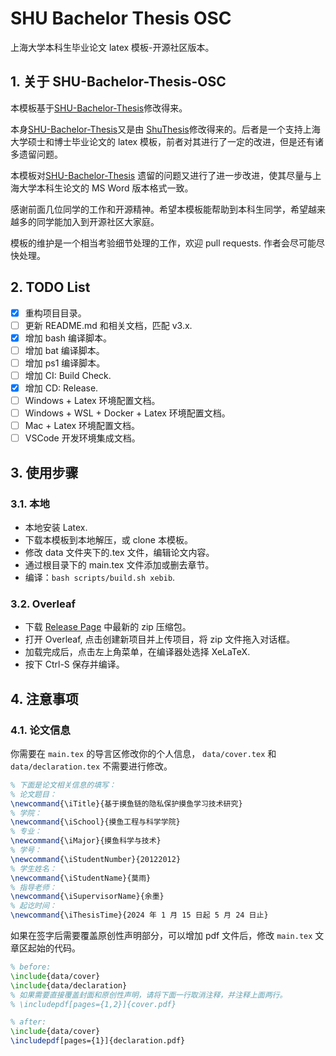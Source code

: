 # SHU Bachelor Thesis OSC

上海大学本科生毕业论文 latex 模板-开源社区版本。 

## 1. 关于 SHU-Bachelor-Thesis-OSC

本模板基于[SHU-Bachelor-Thesis](https://github.com/alfredbowenfeng/SHU-Bachelor-Thesis)修改得来。

本身[SHU-Bachelor-Thesis](https://github.com/alfredbowenfeng/SHU-Bachelor-Thesis)又是由 [ShuThesis](https://github.com/ahhylau/shuthesis)修改得来的。后者是一个支持上海大学硕士和博士毕业论文的 latex 模板，前者对其进行了一定的改进，但是还有诸多遗留问题。

本模板对[SHU-Bachelor-Thesis](https://github.com/alfredbowenfeng/SHU-Bachelor-Thesis) 遗留的问题又进行了进一步改进，使其尽量与上海大学本科生论文的 MS Word 版本格式一致。

感谢前面几位同学的工作和开源精神。希望本模板能帮助到本科生同学，希望越来越多的同学能加入到开源社区大家庭。

模板的维护是一个相当考验细节处理的工作，欢迎 pull requests. 作者会尽可能尽快处理。

## 2. TODO List

- [x] 重构项目目录。
- [ ] 更新 README.md 和相关文档，匹配 v3.x.
- [x] 增加 bash 编译脚本。
- [ ] 增加 bat 编译脚本。
- [ ] 增加 ps1 编译脚本。
- [ ] 增加 CI: Build Check.
- [x] 增加 CD: Release.
- [ ] Windows + Latex 环境配置文档。
- [ ] Windows + WSL + Docker + Latex 环境配置文档。
- [ ] Mac + Latex 环境配置文档。
- [ ] VSCode 开发环境集成文档。

## 3. 使用步骤

### 3.1. 本地

- 本地安装 Latex.
- 下载本模板到本地解压，或 clone 本模板。
- 修改 data 文件夹下的.tex 文件，编辑论文内容。
- 通过根目录下的 main.tex 文件添加或删去章节。
- 编译：`bash scripts/build.sh xebib`.

### 3.2. Overleaf

- 下载 [Release Page](https://github.com/shuosc/SHU-Bachelor-Thesis-OSC/releases) 中最新的 zip 压缩包。
- 打开 Overleaf, 点击创建新项目并上传项目，将 zip 文件拖入对话框。
- 加载完成后，点击左上角菜单，在编译器处选择 XeLaTeX.
- 按下 Ctrl-S 保存并编译。

## 4. 注意事项

### 4.1. 论文信息

你需要在 `main.tex` 的导言区修改你的个人信息， `data/cover.tex` 和 `data/declaration.tex` 不需要进行修改。

```tex
% 下面是论文相关信息的填写：
% 论文题目：
\newcommand{\iTitle}{基于摸鱼链的隐私保护摸鱼学习技术研究}
% 学院：
\newcommand{\iSchool}{摸鱼工程与科学学院}
% 专业：
\newcommand{\iMajor}{摸鱼科学与技术}
% 学号：
\newcommand{\iStudentNumber}{20122012}
% 学生姓名：
\newcommand{\iStudentName}{莫雨}
% 指导老师：
\newcommand{\iSupervisorName}{余墨}
% 起讫时间：
\newcommand{\iThesisTime}{2024 年 1 月 15 日起 5 月 24 日止}
```

如果在签字后需要覆盖原创性声明部分，可以增加 pdf 文件后，修改 `main.tex` 文章区起始的代码。

```tex
% before:
\include{data/cover}
\include{data/declaration}
% 如果需要直接覆盖封面和原创性声明，请将下面一行取消注释，并注释上面两行。
% \includepdf[pages={1,2}]{cover.pdf}

% after:
\include{data/cover}
\includepdf[pages={1}]{declaration.pdf}
```